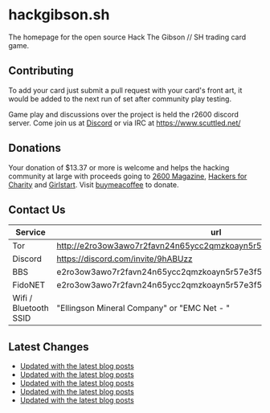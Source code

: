 # hackgibson.sh
The homepage for the open source Hack The Gibson // SH trading card game.


## Contributing

To add your card just submit a pull request with your card's front art, it would be added to the next run of set after community play testing.

Game play and discussions over the project is held the r2600 discord server. Come join us at [Discord](https://discord.com/invite/9hABUzz) or via IRC at https://www.scuttled.net/


## Donations

Your donation of $13.37 or more is welcome and helps the hacking community at large with proceeds going to [2600 Magazine](https://2600.com/), [Hackers for Charity](https://hackersforcharity.org) and [Girlstart](https://girlstart.org).  Visit [buymeacoffee](https://www.buymeacoffee.com/hackgibson.sh) to donate.


## Contact Us

Service | url
-|-
Tor | http://e2ro3ow3awo7r2favn24n65ycc2qmzkoayn5r57e3f56nvjwdcgg32ad.onion
Discord | https://discord.com/invite/9hABUzz
BBS | e2ro3ow3awo7r2favn24n65ycc2qmzkoayn5r57e3f56nvjwdcgg32ad.onion:23
FidoNET | e2ro3ow3awo7r2favn24n65ycc2qmzkoayn5r57e3f56nvjwdcgg32ad.onion:24554
Wifi / Bluetooth SSID | "Ellingson Mineral Company" or "EMC Net - <fidonet address>"

## Latest Changes
<!-- BLOG-POST-LIST:START -->
- [Updated with the latest blog posts](https://github.com/DFW2600/hackgibson.sh/commit/02d2dddd637de08bab60080626bde2a09d21c02a)
- [Updated with the latest blog posts](https://github.com/DFW2600/hackgibson.sh/commit/ce2f1c8004adbac9899b5c4589495f874d0b6421)
- [Updated with the latest blog posts](https://github.com/DFW2600/hackgibson.sh/commit/90481498610c2fb3e8e9cae4d1c1e897b8220203)
- [Updated with the latest blog posts](https://github.com/DFW2600/hackgibson.sh/commit/65bf3b3311a2278ebd9e7fbdd60f40a249a23658)
- [Updated with the latest blog posts](https://github.com/DFW2600/hackgibson.sh/commit/1dbc78e2f83ca7d96ef7662bbf3ed46572f7c2c4)
<!-- BLOG-POST-LIST:END -->
